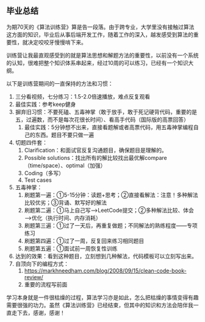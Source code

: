 ## 毕业总结

​		为期70天的《算法训练营》算是告一段落。由于跨专业，大学里没有接触过算法这方面的知识，毕业后从事后端开发工作，随着工作的深入，越发感受到算法的重要性，就决定咬咬牙慢慢啃下来。

​		训练营让我最直观感受到的就是算法思想和解题方法的重要性，以前没有一个系统的认知，很难把整个知识体系串起来，经过10周的可以练习，已经有一个知识大纲。

以下是训练营期间的一直保持的方法和习惯：

1. 三分看视频，七分练习：1.5-2.0倍速播放，难点反复观看
1. 最佳实践：参考keep健身
2. 摒弃旧习惯：不要死磕、五毒神掌（敢于放手，敢于死记硬背代码，重要的是五，过遍数，而不是每次花很长时间）、看高手代码（国际版的高票回答）
   1. 最佳实践：5分钟想不出来，直接看题解或者高票代码，用五毒神掌编程自己的东西。题目不要只做一遍
3. 切题四件套：
   1. Clarification：和面试官反复沟通题目，确保题目是理解的。
   2. Possible solutions：找出所有的解比较找出最优解compare（time/space）、optimal（加强）
   3. Coding（多写）
   4. Test cases
4. 五毒神掌：
   1. 刷题第一遍：①5-15分钟：读题+思考；②直接看解法：注意！多种解法比较优劣；③背诵、默写好的解法
   2. 刷题第二遍：①马上自己写——>LeetCode提交；②多种解法比较、体会——>优化（执行时间、内存消耗）
   3. 刷题第三遍：①过了一天后，再重复做题；不同解法的熟练程度——专项练习
   4. 刷题第四遍：①过了一周，反复回来练习相同题目
   5. 刷题第五遍：①面试前一周恢复性训练
5. 达到的效果：看到这种题目，立刻想到几种解法，代码模板可以立刻写出来。
6. 自顶向下的编程方式：
   1. https://markhneedham.com/blog/2008/09/15/clean-code-book-review/
   2. 重要的流程写前面



​		学习本身就是一件很枯燥的过程，算法学习亦是如此，怎么把枯燥的事情变得有趣需要很强的功力。虽然《算法训练营》已经结束，但其中的知识和方法会陪伴我一直走下去，感谢，感谢！